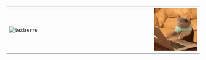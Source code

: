 <!--
**bnic/bnic** is a ✨ _special_ ✨ repository because its `README.md` (this file) appears on your GitHub profile.

Here are some ideas to get you started:

- 🔭 I’m currently working on ...
- 🌱 I’m currently learning ...
- 👯 I’m looking to collaborate on ...
- 🤔 I’m looking for help with ...
- 💬 Ask me about ...
- 📫 How to reach me: ...
- 😄 Pronouns: ...
- ⚡ Fun fact: ...
-->


<table width="100%">
   <tr>
      <td width="75%">
         <img src="https://raw.githubusercontent.com/bnic/bnic/main/tech_things_fps6_0fuzz_delay0_360w_01.gif" alt="textreme" width="100%"/>
      </td>
      <td width="25%" valign="bottom">
         <img src="https://raw.githubusercontent.com/bnic/bnic/main/typing_cat.gif" alt="typingcat" />
      </td>
   </tr>
<table>
   
